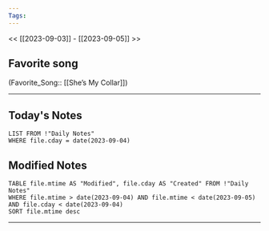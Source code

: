 ```yaml
---
Tags:
---
```

<< [[2023-09-03]] - [[2023-09-05]] >>
## Favorite song
(Favorite_Song:: [[She’s My Collar]])

___
## Today's Notes
```dataview
LIST FROM !"Daily Notes"
WHERE file.cday = date(2023-09-04)
```
## Modified Notes
```dataview
TABLE file.mtime AS "Modified", file.cday AS "Created" FROM !"Daily Notes" 
WHERE file.mtime > date(2023-09-04) AND file.mtime < date(2023-09-05) AND file.cday < date(2023-09-04)
SORT file.mtime desc
```
___
